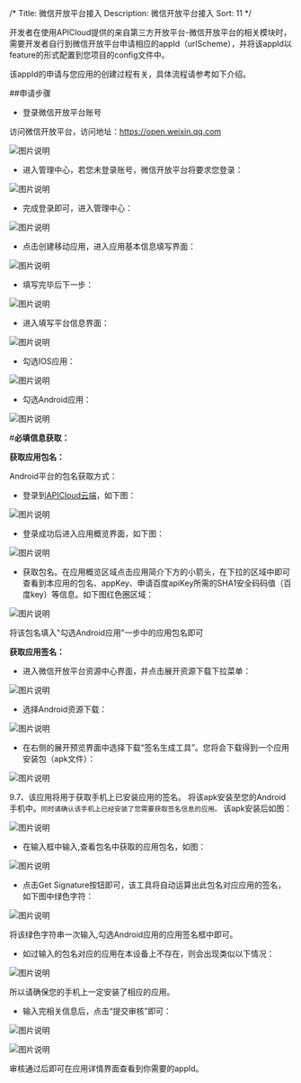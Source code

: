 /*
Title: 微信开放平台接入
Description: 微信开放平台接入
Sort: 11
*/

开发者在使用APICloud提供的来自第三方开放平台-微信开放平台的相关模块时，需要开发者自行到微信开放平台申请相应的appId（urlScheme），并将该appId以feature的形式配置到您项目的config文件中。

该appId的申请与您应用的创建过程有关，具体流程请参考如下介绍。

##申请步骤

- 登录微信开放平台账号

访问微信开放平台，访问地址：https://open.weixin.qq.com

![图片说明](/img/docImage/50.jpg)

- 进入管理中心，若您未登录账号，微信开放平台将要求您登录：

![图片说明](/img/docImage/51.png) 

- 完成登录即可，进入管理中心：

![图片说明](/img/docImage/52.png) 

- 点击创建移动应用，进入应用基本信息填写界面：

![图片说明](/img/docImage/53.png)  

- 填写完毕后下一步：

![图片说明](/img/docImage/54.jpg) 

- 进入填写平台信息界面：

![图片说明](/img/docImage/55.png) 

- 勾选IOS应用：
 
![图片说明](/img/docImage/56.png) 

- 勾选Android应用：

![图片说明](/img/docImage/57.png)  

#**必填信息获取：**

**获取应用包名：**

Android平台的包名获取方式：

- 登录到[APICloud云端](http://www.apicloud.com/login)，如下图：
 
![图片说明](/img/docImage/58.jpg) 

- 登录成功后进入应用概览界面，如下图：
 
![图片说明](/img/docImage/59.png)  

- 获取包名。在应用概览区域点击应用简介下方的小箭头，在下拉的区域中即可查看到本应用的包名、appKey、申请百度apiKey所需的SHA1安全码码值（百度key）等信息。如下图红色圈区域：

![图片说明](/img/docImage/60.png) 

将该包名填入"勾选Android应用"一步中的应用包名即可

**获取应用签名：**

- 进入微信开放平台资源中心界面，并点击展开资源下载下拉菜单：

![图片说明](/img/docImage/61.jpg) 

- 选择Android资源下载：

![图片说明](/img/docImage/62.png) 

- 在右侧的展开预览界面中选择下载“签名生成工具”。您将会下载得到一个应用安装包（apk文件）：
 
![图片说明](/img/docImage/63.jpg) 

9.7、该应用将用于获取手机上已安装应用的签名。
将该apk安装至您的Android手机中。```同时请确认该手机上已经安装了您需要获取签名信息的应用。```
该apk安装后如图：
 
![图片说明](/img/docImage/64.png) 

- 在输入框中输入,查看包名中获取的应用包名，如图：

![图片说明](/img/docImage/65.jpg) 
 
- 点击Get Signature按钮即可，该工具将自动运算出此包名对应应用的签名，如下图中绿色字符：

![图片说明](/img/docImage/66.jpg) 

将该绿色字符串一次输入,勾选Android应用的应用签名框中即可。

- 如过输入的包名对应的应用在本设备上不存在，则会出现类似以下情况：

![图片说明](/img/docImage/67.jpg) 
 
所以请确保您的手机上一定安装了相应的应用。

- 输入完相关信息后，点击“提交审核”即可：
 
![图片说明](/img/docImage/68.png) 
 
![图片说明](/img/docImage/69.png) 

审核通过后即可在应用详情界面查看到你需要的appId。


